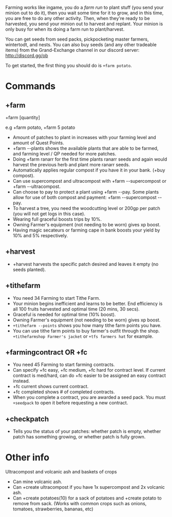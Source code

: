 Farming works like ingame, you do a *farm run* to plant stuff (you send your minion out to do it), then you wait some time for it to grow, and in this time, you are free to do any other activity. Then, when they're ready to be harvested, you send your minion out to harvest and replant. Your minion is only busy for when its doing a farm run to plant/harvest. 

You can get seeds from seed packs, pickpocketing master farmers, wintertodt, and nests. You can also buy seeds (and any other tradeable items) from the Grand-Exchange channel in our discord server: http://discord.gg/ob

To get started, the first thing you should do is `+farm potato`.

# Commands

## +farm

+farm [quantity] <plant>
  
e.g +farm potato, +farm 5 potato

- Amount of patches to plant in increases with your farming level and amount of Quest Points.
- +farm --plants shows the available plants that are able to be farmed, and farming level / QP needed for more patches. 
- Doing +farm ranarr for the first time plants ranarr seeds and again would harvest the previous herb and plant more ranarr seeds.
- Automatically applies regular compost if you have it in your bank. (+buy compost).
- Can use supercompost and ultracompost with +farm <plant> --supercompost or +farm <plant> --ultracompost.
- Can choose to pay to protect a plant using +farm <plant> --pay. Some plants allow for use of both compost and payment: +farm <plant> --supercompost --pay.
- To harvest a tree, you need the woodcutting level or 200gp per patch (you will not get logs in this case).
- Wearing full graceful boosts trips by 10%.
- Owning Farmer's equipment (not needing to be worn) gives xp boost. 
- Having magic secateurs or farming cape in bank boosts your yield by 10% and 5% respectively.

## +harvest
- +harvest <patch-name> harvests the specific patch desired and leaves it empty (no seeds planted).

## +tithefarm
- You need 34 Farming to start Tithe Farm.
- Your minion begins inefficient and learns to be better. End efficiency is all 100 fruits harvested and optimal time (20 mins, 30 secs).
- Graceful is needed for optimal time (10% boost). 
- Owning Farmer's equipment (not needing to be worn) gives xp boost. 
- `+tithefarm --points` shows you how many tithe farm points you have.
- You can use tithe farm points to buy farmer's outfit through the shop. `+tithefarmshop Farmer's jacket` or `+tfs farmers hat` for example.

## +farmingcontract OR +fc
- You need 45 Farming to start farming contracts.
- Can specify +fc easy, +fc medium, +fc hard for contract level. If current contract is med/hard, can do +fc easier to be assigned an easy contract instead.
- +fc current shows current contract. 
- +fc completed shows # of completed contracts.
- When you complete a contract, you are awarded a seed pack. You must `+seedpack` to open it before requesting a new contract.

## +checkpatch
- Tells you the status of your patches: whether patch is empty, whether patch has something growing, or whether patch is fully grown.

# Other info
Ultracompost and volcanic ash and baskets of crops
- Can mine volcanic ash.
- Can +create ultracompost if you have 1x supercompost and 2x volcanic ash.
- Can +create potatoes(10)  for a sack of potatoes and +create potato to remove from sack. (Works with common crops such as onions, tomatoes, strawberries, bananas, etc)
